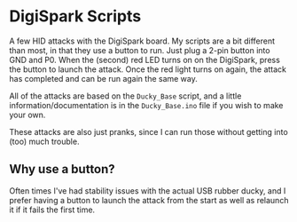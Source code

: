 # DigiSpark Scripts
A few HID attacks with the DigiSpark board. My scripts are a bit different than most, in that they use a button to run. Just plug a 2-pin button into GND and P0. When the (second) red LED turns on on the DigiSpark, press the button to launch the attack. Once the red light turns on again, the attack has completed and can be run again the same way.

All of the attacks are based on the `Ducky_Base` script, and a little information/documentation is in the `Ducky_Base.ino` file if you wish to make your own.

These attacks are also just pranks, since I can run those without getting into (too) much trouble.

## Why use a button?
Often times I've had stability issues with the actual USB rubber ducky, and I prefer having a button to launch the attack from the start as well as relaunch it if it fails the first time.
